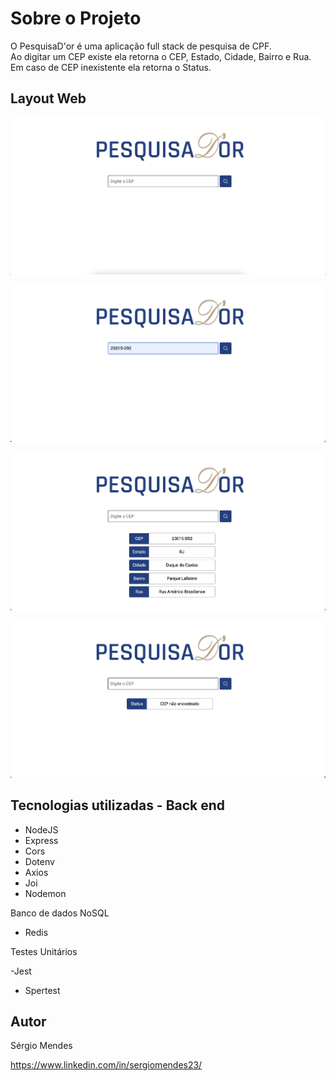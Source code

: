 # Sobre o Projeto

O PesquisaD'or é uma aplicação full stack de pesquisa de CPF. <br>
Ao digitar um CEP existe ela retorna o CEP, Estado, Cidade, Bairro e Rua. <br>
Em caso de CEP inexistente ela retorna o Status.

## Layout Web

![Web 1](https://github.com/sergiomendes23/rededor-front/blob/main/src/Assets/Images/web1.png)

![Web 2](https://github.com/sergiomendes23/rededor-front/blob/main/src/Assets/Images/web2.png)

![Web 3](https://github.com/sergiomendes23/rededor-front/blob/main/src/Assets/Images/web-3.png)

![Web 4](https://github.com/sergiomendes23/rededor-front/blob/main/src/Assets/Images/web4.png)

## Tecnologias utilizadas - Back end

- NodeJS
- Express
- Cors
- Dotenv
- Axios
- Joi
- Nodemon
  
Banco de dados NoSQL

- Redis

Testes Unitários

-Jest
- Spertest

## Autor

Sérgio Mendes

https://www.linkedin.com/in/sergiomendes23/
